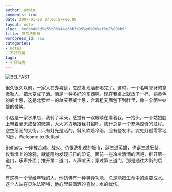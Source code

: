 ```yaml
---
author: admin
comments: true
date: 2007-01-20 07:06:57+00:00
layout: note
slug: '%e8%b4%9d%e5%b0%94%e6%b3%95%e6%96%af%e7%89%b9'
title: 贝尔法斯特
wordpress_id: 762
categories:
- notes
- 不好归类
tags:
- 不好归类
---
```


![BELFAST](http://farm1.static.flickr.com/149/351833475_52a6e6a6c9.jpg?v=0)

很久很久以前，一家人在办喜筵，忽然发现酒都喝完了。这时，一个名叫耶稣的拿撒勒人，把水变成了酒。酒是一种多好的东西啊。现在我桌上就放了一杯，鹅黄色的威士忌，这是北爱唯一的单麦芽威士忌，合着粗麦面包下到肚里，像一个陌生姑娘的微笑。

小店是一家水果店，我转了半天，感觉有一双眼睛在看着我，一抬头，一个姑娘脸上带着毫无戒备的微笑，大大方方地跟我打招呼。旅行总是一个充满惊奇的过程。空空荡荡的大街，只有灯光是活的。斜风吹着冷雨，脸有些发木。霓虹灯孤零零地闪烁，Welcome to Belfast.

Belfast，一座被苦难、战火、仇恨洗礼过的城市，诞生过英雄，也诞生过狂徒，仅看墙上的涂鸦，就能隐约发现旧日的印记。面前一座冷冷清清的酒吧，推开第一道门，乐声扑面；推开第二道门，人声喧天；穿过第三道门，那是通往大街的后门。

有这样一个曾经年轻的人，他仿佛有一种特异功能，总是能把生命中的酒变成水。这个人站在贝尔法斯特，他心里装满酒的喜悦，水的忧伤。
